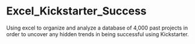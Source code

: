 # Excel_Kickstarter_Success
Using excel to organize and analyze a database of 4,000 past projects in order to uncover any hidden trends in being successful using Kickstarter.
